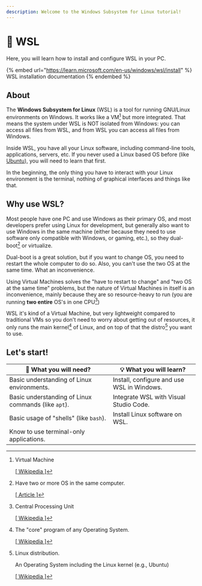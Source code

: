 ```yaml
---
description: Welcome to the Windows Subsystem for Linux tutorial!
---
```


# 🐧 WSL

Here, you will learn how to install and configure WSL in your PC.

{% embed url="https://learn.microsoft.com/en-us/windows/wsl/install" %}
WSL installation documentation
{% endembed %}

## About

The **Windows Subsystem for Linux** (WSL) is a tool for running GNU/Linux environments on Windows. It works like a VM[^1] but more integrated. That means the system under WSL is NOT isolated from Windows: you can access all files from WSL, and from WSL you can access all files from Windows.

Inside WSL, you have all your Linux software, including command-line tools, applications, servers, etc. If you never used a Linux based OS before (like [Ubuntu](https://ubuntu.com/download/desktop)), you will need to learn that first.

In the beginning, the only thing you have to interact with your Linux environment is the terminal, nothing of graphical interfaces and things like that.

## Why use WSL?

Most people have one PC and use Windows as their primary OS, and most developers prefer using Linux for development, but generally also want to use Windows in the same machine (either because they need to use software only compatible with Windows, or gaming, etc.), so they dual-boot[^2] or virtualize.

Dual-boot is a great solution, but if you want to change OS, you need to restart the whole computer to do so. Also, you can't use the two OS at the same time. What an inconvenience.

Using Virtual Machines solves the "have to restart to change" and "two OS at the same time" problems, but the nature of Virtual Machines in itself is an inconvenience, mainly because they are so resource-heavy to run (you are running **two entire** OS's in one CPU[^3])

WSL it's kind of a Virtual Machine, but very lightweight compared to traditional VMs so you don't need to worry about getting out of resources, it only runs the main kernel[^4] of Linux, and on top of that the distro[^5] you want to use.

## Let's start!

| 💭 What you will need?                              | 💡 What you will learn?                    |
| --------------------------------------------------- | ------------------------------------------ |
| Basic understanding of Linux environments.          | Install, configure and use WSL in Windows. |
| Basic understanding of Linux commands (like `apt`). | Integrate WSL with Visual Studio Code.     |
| Basic usage of "shells" (like `bash`).              | Install Linux software on WSL.             |
| Know to use terminal-only applications.             |                                            |

[^1]: Virtual Machine

    [\[ Wikipedia \]](https://en.wikipedia.org/wiki/Virtual\_machine)

[^2]: Have two or more OS in the same computer.

    [\[ Article \]](https://www.howtogeek.com/187789/dual-booting-explained-how-you-can-have-multiple-operating-systems-on-your-computer/)

[^3]: Central Processing Unit

    [\[ Wikipedia \]](https://en.wikipedia.org/wiki/Central\_processing\_unit)

[^4]: The "core" program of any Operating System.

    [\[ Wikipedia \]](https://en.wikipedia.org/wiki/Kernel\_\(operating\_system\))

[^5]: Linux distribution.

    An Operating System including the Linux kernel (e.g., Ubuntu)

    [\[ Wikipedia \]](https://en.wikipedia.org/wiki/Linux\_distribution)
